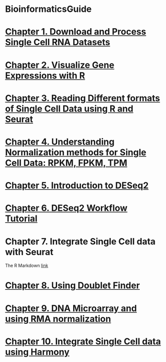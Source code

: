 # BioinformaticsGuide

# [Chapter 1. Download and Process Single Cell RNA Datasets](https://github.com/witchhead/BioinformaticsGuide/blob/main/1-DownloadProcessDatasets.md)

# [Chapter 2. Visualize Gene Expressions with R](https://github.com/witchhead/BioinformaticsGuide/blob/main/2-VisualizeGeneExpression.md)

# [Chapter 3. Reading Different formats of Single Cell Data using R and Seurat](https://github.com/witchhead/BioinformaticsGuide/blob/main/3-ReadingDifferentFormatSingleCellData.md)

# [Chapter 4. Understanding Normalization methods for Single Cell Data: RPKM, FPKM, TPM](https://github.com/witchhead/BioinformaticsGuide/blob/main/4-RPKM-FPKM-TPM.md)

# [Chapter 5. Introduction to DESeq2](https://github.com/witchhead/BioinformaticsGuide/blob/main/5-DeSeq2Intro.md)

# [Chapter 6. DESeq2 Workflow Tutorial](https://github.com/witchhead/BioinformaticsGuide/blob/main/6-DeSeq2Workflow.md)

# Chapter 7. Integrate Single Cell data with Seurat
The R Markdown [link](https://github.com/witchhead/BioinformaticsGuide/blob/main/RMD/7-IntegrateScRNASeqSeurat.Rmd)

# [Chapter 8. Using Doublet Finder](https://github.com/witchhead/BioinformaticsGuide/blob/main/8-DoubletFinder.md)

# [Chapter 9. DNA Microarray and using RMA normalization](https://github.com/witchhead/BioinformaticsGuide/blob/main/9-RMAnormalizationMicroarray.md)

# [Chapter 10. Integrate Single Cell data using Harmony](https://github.com/witchhead/BioinformaticsGuide/blob/main/10-IntegrateScRNASeqHarmony.md)
